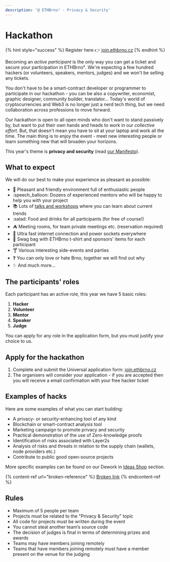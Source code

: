 ```yaml
---
description: '@ ETHBrno² - Privacy & Security'
---
```


# Hackathon

{% hint style="success" %}
Register here  👉  [join.ethbrno.cz](https://join.ethbrno.cz/)
{% endhint %}

Becoming an _active participant_ is the only way you can get a ticket and secure your participation in ETHBrno². We're expecting a few hundred hackers (or volunteers, speakers, mentors, judges) and we won't be selling any tickets.

You don't have to be a smart-contract developer or programmer to participate in our hackathon - you can be also a copywriter, economist, graphic designer, community builder, translator... Today's world of cryptocurrencies and Web3 is no longer just a nerd tech thing, but we need collaboration across professions to move forward.&#x20;

Our hackathon is open to all open minds who don't want to stand passively by, but want to put their own hands and heads to work in our _collective effort_. But, that doesn't mean you have to sit at your laptop and work all the time. The main thing is to enjoy the event - meet new interesting people or learn something new that will broaden your horizons.

This year's theme is **privacy and security** (read [our Manifesto](./#manifesto)).

## What to expect

We will do our best to make your experience as pleasant as possible:

* 🌱 Pleasant and friendly environment full of enthusiastic people
* :speech\_balloon: Dozens of experienced mentors who will be happy to help you with your project
* 📚 Lots of [talks and workshops](talks-and-workshops.md) where you can learn about current trends
* :salad: Food and drinks for all participants (for free of course!)
* ⛺ Meeting rooms, for team private meetings etc. (reservation required)
* 🔌 Ultra fast internet connection and power sockets everywhere
* 👕 Swag bag with ETHBrno t-shirt and sponsors' items for each participant
* 🍸 Various interesting side-events and parties
* ❓ You can only love or hate Brno, together we will find out why
* ✨ And much more...

## The participants' roles

Each participant has an active role, this year we have 5 basic roles:

1. **Hacker**
2. **Volunteer**
3. **Mentor**
4. **Speaker**
5. **Judge**

You can apply for any role in the application form, but you must justify your choice to us.

## Apply for the hackathon

1. Complete and submit the Universal application form: [join.ethbrno.cz](https://join.ethbrno.cz)
2. The organisers will consider your application - if you are accepted then you will receive a email confirmation with your free hacker ticket

## Examples of hacks

Here are some examples of what you can start building:

* A privacy- or security-enhancing tool of any kind
* Blockchain or smart-contract analysis tool
* Marketing campaign to promote privacy and security
* Practical demonstration of the use of Zero-knowledge proofs
* Identification of risks associated with Layer2s
* Analysis of risks and threats in relation to the supply chain (wallets, node providers etc.)
* Contribute to public good open-source projects

More specific examples can be found on our Dework in [Ideas Shop](https://app.dework.xyz/ethbrno/ideas-shop) section.

{% content-ref url="broken-reference" %}
[Broken link](broken-reference)
{% endcontent-ref %}

## Rules

* Maximum of 5 people per team
* Projects must be related to the "Privacy & Security" topic
* All code for projects must be written during the event
* You cannot steal another team’s source code
* The decision of judges is final in terms of determining prizes and awards
* Teams may have members joining remotely
* Teams that have members joining remotely must have a member present on the venue for the judging

